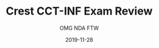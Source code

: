 ---
layout: post
title: Crest CCT-INF Exam Review
subtitle: OMG NDA FTW
bigimg: /img/cct-inf-header.jpg
tags: [crest, cct, cct-inf, exam]
date: 2019-11-28
---